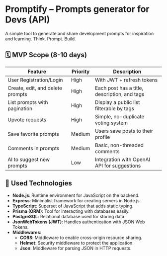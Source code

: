 # Promptify – Prompts generator for Devs (API)

A simple tool to generate and share development prompts for inspiration and learning.
Think. Prompt. Build.

## 🗓️ MVP Scope (8-10 days)

| **Feature**                      | **Priority** | **Description**                              |
|----------------------------------|--------------|----------------------------------------------|
| User Registration/Login          | High         | With JWT + refresh tokens                    |
| Create, edit, and delete prompts | High         | Each post has a title, description, and tags |
| List prompts with pagination     | High         | Display a public list filterable by tags     |
| Upvote requests                  | High         | Simple, no-duplicate voting system           |
| Save favorite prompts            | Medium       | Users save posts to their profile            |
| Comments in prompts              | Medium       | Basic, non-threaded comments                 |
| AI to suggest new prompts        | Low          | Integration with OpenAI API for suggestions  |

## 🔧 Used Technologies
-   **Node.js**: Runtime environment for JavaScript on the backend.
-   **Express**: Minimalist framework for creating servers in Node.js.
-   **TypeScript**: Superset of JavaScript that adds static typing.
-   **Prisma (ORM)**: Tool for interacting with databases easily.
-   **PostgreSQL**: Relational database used for storing data.
-   **JsonWebTokens (JWT)**: Handles authentication with JSON Web Tokens.
-   **Middlewares**:
      * **CORS**: Middleware to enable cross-origin resource sharing.
      * **Helmet**: Security middleware to protect the application.
      * **Json**: Middleware for parsing JSON in HTTP requests.

<!--
🛠️ Endpoints backend principales (REST API)
Método	Ruta	Descripción	Auth
POST	/api/auth/register	Registrar usuario	No
POST	/api/auth/login	Login, devolver JWT	No
POST	/api/auth/refresh	Refrescar token JWT	Sí
GET	/api/prompts	Listar prompts (paginado, filtrado por tag)	No
POST	/api/prompts	Crear prompt	Sí
PUT	/api/prompts/:id	Editar prompt	Sí
DELETE	/api/prompts/:id	Eliminar prompt	Sí
POST	/api/prompts/:id/vote	Votar prompt (upvote)	Sí
POST	/api/prompts/:id/fav	Agregar/remover de favoritos	Sí
GET	/api/users/:id/favorites	Obtener favoritos del usuario	Sí
POST	/api/prompts/:id/comment	Agregar comentario	Sí
GET	/api/prompts/:id/comments	Listar comentarios	No
POST	/api/ai/generate	Generar prompt con IA (OpenAI)	Sí

UI / UX: Flujo básico
Página de inicio
Lista de prompts con filtros por tags
Buscador general
Paginación
Registro / Login
Formulario sencillo con validación
Dashboard usuario
Crear/editar/eliminar prompts
Lista de favoritos
Historial de votos y comentarios
Detalle de prompt
Ver prompt, tags, autor
Votar y marcar favorito
Ver comentarios y añadir uno
Generar prompt con IA (opcional)
Botón para abrir modal o página con input de tema
Mostrar resultado generado con botón de guardar

Bonus opcionales para destacar
-   SEO básico React Helmet
-   Tests básicos (Jest + React Testing Library + Supertest)
-   Deploy automático en Vercel + Railway
-   Notificaciones tipo toast para UX (react-toastify o similar)
-   Rate limiting / seguridad básica (express-rate-limit)

✅ Frontend (React + TypeScript + Tailwind)
React
TypeScript
Vite (como bundler rápido)
Tailwind CSS (estilos rápidos y limpios)
React Router (rutas si es SPA)
Axios o fetch (para llamadas al backend)
React Query o SWR (opcional para manejo de datos/estado)
Heroicons o Lucide (iconos bonitos)
Zod o Yup (opcional para validación de formularios)
clsx o classnames (opcional para manejo de clases condicionales)
eslint + prettier (linter y formato de código)
-->
<!-- 
1.   **Frontend**: `React(w/Typescript) + DaisyUI`
3.   **Database**: `PostgreSQL (w/Prisma)`
4.   **IA**: OpenAI API for prompt generation
5.   **Deploy**:
    -   *Frontend*: TBD
    -   *Backend*: TBD
    -   *Database*: TBD -->